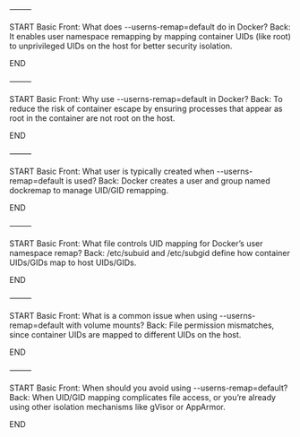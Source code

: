 
⸻

START
Basic
Front: What does --userns-remap=default do in Docker?
Back: It enables user namespace remapping by mapping container UIDs (like root) to unprivileged UIDs on the host for better security isolation.
<!--ID: 1749631068021-->
END

⸻

START
Basic
Front: Why use --userns-remap=default in Docker?
Back: To reduce the risk of container escape by ensuring processes that appear as root in the container are not root on the host.
<!--ID: 1749631068022-->
END

⸻

START
Basic
Front: What user is typically created when --userns-remap=default is used?
Back: Docker creates a user and group named dockremap to manage UID/GID remapping.
<!--ID: 1749631068023-->
END

⸻

START
Basic
Front: What file controls UID mapping for Docker’s user namespace remap?
Back: /etc/subuid and /etc/subgid define how container UIDs/GIDs map to host UIDs/GIDs.
<!--ID: 1749631068024-->
END

⸻

START
Basic
Front: What is a common issue when using --userns-remap=default with volume mounts?
Back: File permission mismatches, since container UIDs are mapped to different UIDs on the host.
<!--ID: 1749631068025-->
END

⸻

START
Basic
Front: When should you avoid using --userns-remap=default?
Back: When UID/GID mapping complicates file access, or you’re already using other isolation mechanisms like gVisor or AppArmor.
<!--ID: 1749631068026-->
END